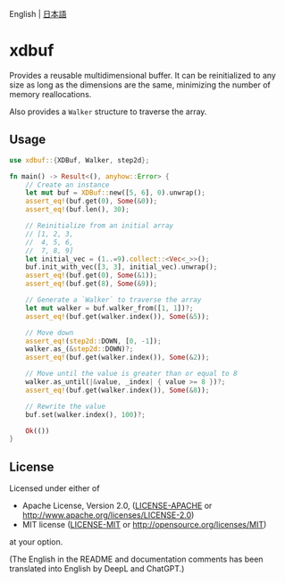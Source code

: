 English | [日本語](README.ja.md)

# xdbuf

Provides a reusable multidimensional buffer.
It can be reinitialized to any size as long as the dimensions are the same, minimizing the number of memory
reallocations.

Also provides a `Walker` structure to traverse the array.

## Usage

```rust
use xdbuf::{XDBuf, Walker, step2d};

fn main() -> Result<(), anyhow::Error> {
    // Create an instance
    let mut buf = XDBuf::new([5, 6], 0).unwrap();
    assert_eq!(buf.get(0), Some(&0));
    assert_eq!(buf.len(), 30);

    // Reinitialize from an initial array
    // [1, 2, 3,
    //  4, 5, 6,
    //  7, 8, 9]
    let initial_vec = (1..=9).collect::<Vec<_>>();
    buf.init_with_vec([3, 3], initial_vec).unwrap();
    assert_eq!(buf.get(0), Some(&1));
    assert_eq!(buf.get(8), Some(&9));

    // Generate a `Walker` to traverse the array
    let mut walker = buf.walker_from([1, 1])?;
    assert_eq!(buf.get(walker.index()), Some(&5));

    // Move down
    assert_eq!(step2d::DOWN, [0, -1]);
    walker.as_(&step2d::DOWN)?;
    assert_eq!(buf.get(walker.index()), Some(&2));

    // Move until the value is greater than or equal to 8
    walker.as_until(|&value, _index| { value >= 8 })?;
    assert_eq!(buf.get(walker.index()), Some(&8));

    // Rewrite the value
    buf.set(walker.index(), 100)?;

    Ok(())
}
```

## License

Licensed under either of

+ Apache License, Version 2.0, ([LICENSE-APACHE](../vec-x-rs/LICENSE-APACHE)
  or http://www.apache.org/licenses/LICENSE-2.0)
+ MIT license ([LICENSE-MIT](../vec-x-rs/LICENSE-MIT) or http://opensource.org/licenses/MIT)

at your option.

(The English in the README and documentation comments has been translated into English by DeepL and ChatGPT.)

